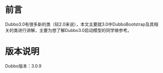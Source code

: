 # 前言
Dubbo3.0有很多新的类（较2.0来说），本文主要就3.0中DubboBootstrap及其相关的类进行讲解，主要为想了解Dubbo3.0启动模型的同学做参考。

# 版本说明
Dubbo版本：3.0.9

